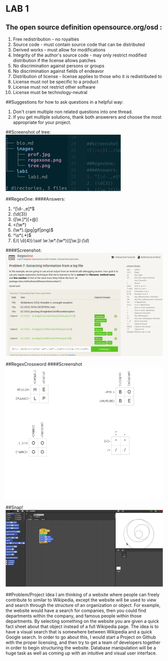 LAB 1
=====

## The open source definition opensource.org/osd :
1. Free redistribution - no royalties
2. Source code - must contain source code that can be distributed
3. Derived works - must allow for modifications
4. Integrity of the author's source code - may only restrict modified distribution if the license allows patches
5. No discrimination against persons or groups
6. No discrimination against fields of endeavor
7. Distribution of license - license applies to those who it is redistributed to
8. License must not be specific to a product
9. License must not restrict other software
10. License must be technology-neutral

##Suggestions for how to ask questions in a helpful way:
1. Don't cram multiple non related questions into one thread.
2. If you get multiple solutions, thank both answerers and choose the most appropriate for your project.

##Screenshot of tree:
![Tree](../images/tree.png)

##RegexOne:
####Answers:
1. ^[\d-.,e]*$
2. (\d{3})
3. ([\w.]*)[+@]
4. <(\w*)
5. (\w*)\.(jpg|gif|png)$
6. ^\s*(.*)$
7. E/\( \d{4}\):\s*at \w*\.\w*\.(\w*)\(([\w.]*):(\d*)

####Screenshot:
![RegexOne](../images/regexone.png)

##RegexCrossword
####Screenshot
![RegexCrossword](../images/regexcrossword.png)

##Snap!
![Snap](../images/snap.png)

##Problem/Project Idea
I am thinking of a website where people can freely contribute to similar
to Wikipedia, except the website will be used to view and search through the
structure of an organization or object.  For example, the website would have a
search for companies, then you could find departments within the company, and
famous people within those departments.  By selecting something on the website
you are given a quick fact sheet about that object instead of a full Wikipedia
page.  The idea is to have a visual search that is somewhere between Wikipedia
and a quick Google search.  In order to go about this, I would start a Project
on Github with the proper licensing, and then try to get a team of developers
together in order to begin structuring the website.  Database manipulation will
be a huge task as well as coming up with an intuitive and visual user interface.
